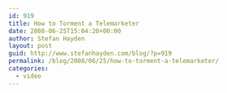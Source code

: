 ```yaml
---
id: 919
title: How to Torment a Telemarketer
date: 2008-06-25T15:04:20+00:00
author: Stefan Hayden
layout: post
guid: http://www.stefanhayden.com/blog/?p=919
permalink: /blog/2008/06/25/how-to-torment-a-telemarketer/
categories:
  - video
---
```

<object width="425" height="344"><param name="movie" value="http://www.youtube.com/v/Oh4EPcOpSy8&color1=0x5d1719&color2=0xcd311b&hl=en"></param><param name="wmode" value="transparent"></param><embed src="http://www.youtube.com/v/Oh4EPcOpSy8&color1=0x5d1719&color2=0xcd311b&hl=en" type="application/x-shockwave-flash" wmode="transparent" width="425" height="344"></embed></object>